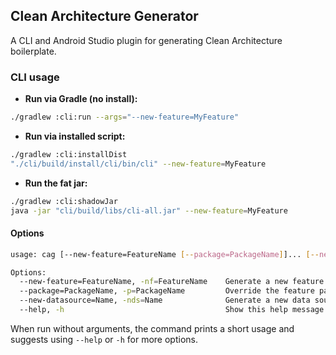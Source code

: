 ## Clean Architecture Generator

A CLI and Android Studio plugin for generating Clean Architecture boilerplate.

### CLI usage

- **Run via Gradle (no install):**

```bash
./gradlew :cli:run --args="--new-feature=MyFeature"
```

- **Run via installed script:**

```bash
./gradlew :cli:installDist
"./cli/build/install/cli/bin/cli" --new-feature=MyFeature
```

- **Run the fat jar:**

```bash
./gradlew :cli:shadowJar
java -jar "cli/build/libs/cli-all.jar" --new-feature=MyFeature
```

#### Options

```bash
usage: cag [--new-feature=FeatureName [--package=PackageName]]... [--new-datasource=DataSourceName]...

Options:
  --new-feature=FeatureName, -nf=FeatureName    Generate a new feature named FeatureName
  --package=PackageName, -p=PackageName         Override the feature package for the preceding feature
  --new-datasource=Name, -nds=Name              Generate a new data source named NameDataSource
  --help, -h                                    Show this help message and exit
```

When run without arguments, the command prints a short usage and suggests using `--help` or `-h` for more options.
